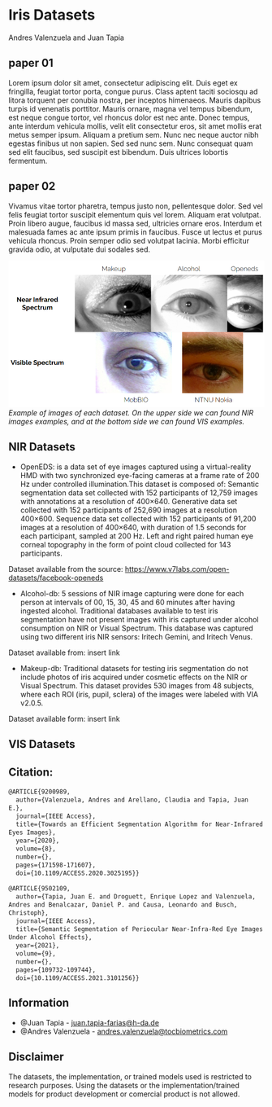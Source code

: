 # Iris Datasets

Andres Valenzuela and Juan Tapia

## paper 01

Lorem ipsum dolor sit amet, consectetur adipiscing elit. Duis eget ex fringilla, feugiat tortor porta, congue purus. Class aptent taciti sociosqu ad litora torquent per conubia nostra, per inceptos himenaeos. Mauris dapibus turpis id venenatis porttitor. Mauris ornare, magna vel tempus bibendum, est neque congue tortor, vel rhoncus dolor est nec ante. Donec tempus, ante interdum vehicula mollis, velit elit consectetur eros, sit amet mollis erat metus semper ipsum. Aliquam a pretium sem. Nunc nec neque auctor nibh egestas finibus ut non sapien. Sed sed nunc sem. Nunc consequat quam sed elit faucibus, sed suscipit est bibendum. Duis ultrices lobortis fermentum.

## paper 02

Vivamus vitae tortor pharetra, tempus justo non, pellentesque dolor. Sed vel felis feugiat tortor suscipit elementum quis vel lorem. Aliquam erat volutpat. Proin libero augue, faucibus id massa sed, ultricies ornare eros. Interdum et malesuada fames ac ante ipsum primis in faucibus. Fusce ut lectus et purus vehicula rhoncus. Proin semper odio sed volutpat lacinia. Morbi efficitur gravida odio, at vulputate dui sodales sed.


![figure_vis_vs_nir](https://github.com/Choapinus/Iris/blob/master/static/vis_vs_nir.png?raw=true)
<em>Example of images of each dataset. On the upper side we can found NIR images examples, and at the bottom side we can found VIS examples.</em>


## NIR Datasets

- OpenEDS: is a data set of eye images captured using a virtual-reality HMD with two synchronized eye-facing cameras at a frame rate of 200 Hz under controlled illumination.This dataset is composed of: Semantic segmentation data set collected with 152 participants of 12,759 images with annotations at a resolution of 400×640. Generative data set collected with 152 participants of 252,690 images at a resolution 400×600. Sequence data set collected with 152 participants of 91,200 images at a resolution of 400×640, with duration of 1.5 seconds for each participant, sampled at 200 Hz. Left and right paired human eye corneal topography in the form of point cloud collected for 143 participants. 

Dataset available from the source: https://www.v7labs.com/open-datasets/facebook-openeds


- Alcohol-db: 5 sessions of NIR image capturing were done for each person at intervals of 00, 15, 30, 45 and 60 minutes after having ingested alcohol.
Traditional databases available to test iris segmentation have not present images with iris captured under alcohol consumption on NIR or Visual Spectrum. This database was captured using two different iris NIR sensors: Iritech Gemini, and Iritech Venus.

Dataset available from: insert link

- Makeup-db: Traditional datasets for testing iris segmentation do not include photos of iris acquired under cosmetic effects on the NIR or Visual Spectrum. This dataset provides 530 images from 48 subjects, where each ROI (iris, pupil, sclera) of the images were labeled with VIA v2.0.5.

Dataset available form: insert link




## VIS Datasets



## Citation:
```
@ARTICLE{9200989,
  author={Valenzuela, Andres and Arellano, Claudia and Tapia, Juan E.},
  journal={IEEE Access}, 
  title={Towards an Efficient Segmentation Algorithm for Near-Infrared Eyes Images}, 
  year={2020},
  volume={8},
  number={},
  pages={171598-171607},
  doi={10.1109/ACCESS.2020.3025195}}
```
```
@ARTICLE{9502109,
  author={Tapia, Juan E. and Droguett, Enrique Lopez and Valenzuela, Andres and Benalcazar, Daniel P. and Causa, Leonardo and Busch, Christoph},
  journal={IEEE Access}, 
  title={Semantic Segmentation of Periocular Near-Infra-Red Eye Images Under Alcohol Effects}, 
  year={2021},
  volume={9},
  number={},
  pages={109732-109744},
  doi={10.1109/ACCESS.2021.3101256}}
```


## Information
- @Juan Tapia - juan.tapia-farias@h-da.de
- @Andres Valenzuela - andres.valenzuela@tocbiometrics.com


## Disclaimer
The datasets, the implementation, or trained models used is restricted to research purposes. Using the datasets or the implementation/trained models for product development or comercial product is not allowed.
